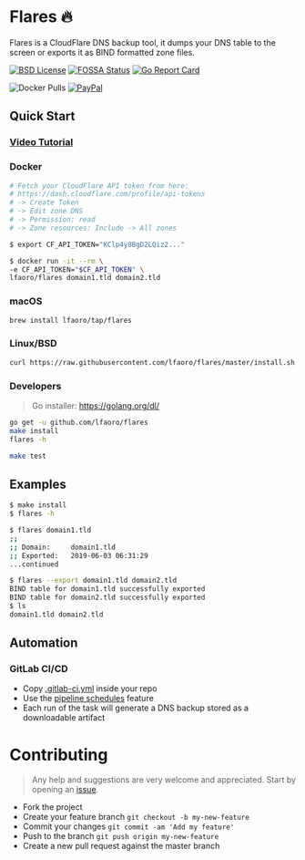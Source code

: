# Flares 🔥

Flares is a CloudFlare DNS backup tool, it dumps your DNS table to the screen or exports it as BIND formatted zone
files.

[![BSD License](https://img.shields.io/badge/license-BSD-blue.svg?style=flat)](LICENSE)
[![FOSSA Status](https://app.fossa.io/api/projects/git%2Bgithub.com%2Flfaoro%2Fflares.svg?type=shield)](https://app.fossa.io/projects/git%2Bgithub.com%2Flfaoro%2Fflares?ref=badge_shield)
[![Go Report Card](https://goreportcard.com/badge/github.com/lfaoro/flares)](https://goreportcard.com/report/github.com/lfaoro/flares)

![Docker Pulls](https://img.shields.io/docker/pulls/lfaoro/flares.svg?logo=docker&style=popout-square)
[![PayPal](https://img.shields.io/badge/paypal-contribute-blue.svg?style=popout-square&logo=paypal)](https://www.paypal.com/pools/c/8fm4OKBYMa)

## Quick Start

### [Video Tutorial](https://asciinema.org/a/NLVa6TyQzvTEhnzZDdH1q79lO)

### Docker
```bash
# Fetch your CloudFlare API token from here:
# https://dash.cloudflare.com/profile/api-tokens
# -> Create Token
# -> Edit zone DNS
# -> Permission: read
# -> Zone resources: Include -> All zones

$ export CF_API_TOKEN="KClp4y8BgD2LQiz2..."

$ docker run -it --rm \
-e CF_API_TOKEN="$CF_API_TOKEN" \
lfaoro/flares domain1.tld domain2.tld
```

### macOS
```bash
brew install lfaoro/tap/flares
```

### Linux/BSD
```bash
curl https://raw.githubusercontent.com/lfaoro/flares/master/install.sh | bash
```

### Developers
> Go installer: https://golang.org/dl/
```bash
go get -u github.com/lfaoro/flares
make install
flares -h

make test
```

## Examples

```bash
$ make install
$ flares -h

$ flares domain1.tld
;;
;; Domain:     domain1.tld
;; Exported:   2019-06-03 06:31:29
...continued

$ flares --export domain1.tld domain2.tld
BIND table for domain1.tld successfully exported
BIND table for domain2.tld successfully exported
$ ls
domain1.tld domain2.tld
```

## Automation

### GitLab CI/CD

- Copy [.gitlab-ci.yml](.gitlab-ci.yml) inside your repo
- Use the [pipeline schedules](https://gitlab.com/help/user/project/pipelines/schedules) feature
- Each run of the task will generate a DNS backup stored as a downloadable artifact

# Contributing

> Any help and suggestions are very welcome and appreciated. Start by opening an [issue](https://github.com/lfaoro/flares/issues/new).

- Fork the project
- Create your feature branch `git checkout -b my-new-feature`
- Commit your changes `git commit -am 'Add my feature'`
- Push to the branch `git push origin my-new-feature`
- Create a new pull request against the master branch
